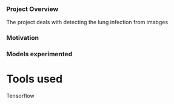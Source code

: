 ### Project Overview

The project deals with detecting the lung infection from imabges



### Motivation



### Models experimented




# Tools used
Tensorflow

